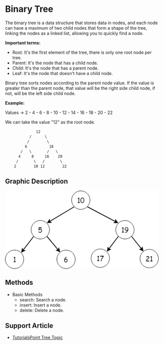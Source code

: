 # Binary Tree

The binary tree is a data structure that stores data in nodes, and each node can have a maximum of two child nodes that form a shape of the tree, linking the nodes as a linked list, allowing you to quickly find a node.

**Important terms:**

- Root: It's the first element of the tree, there is only one root node per tree.
- Parent: It's the node that has a child node.
- Child: It's the node that has a parent node.
- Leaf: It's the node that doesn't have a child node.

Binary tree sorts nodes according to the parent node value. If the value is greater than the parent node, that value will be the right side child node, if not, will be the left side child node.

**Example:**

Values -> 2 - 4 - 6 - 8 - 10 - 12 - 14 - 16 - 18 - 20 - 22

We can take the value "12" as the root node.

                  12
               /      \
              /        \
             6          18
           /   \       /   \
          4     8     16    20
         /       \   /       \
        2        10 12        22

## Graphic Description

<img src="https://github.com/LOG1CRS/JS-Data-Structures/blob/main/assets/tree-example.png" width="500px" />

## Methods

- Basic Methods
  - search: Search a node.
  - insert: Insert a node.
  - delete: Delete a node.

## Support Article

- [TutorialsPoint Tree Topic](https://www.tutorialspoint.com/data_structures_algorithms/tree_data_structure.htm)
